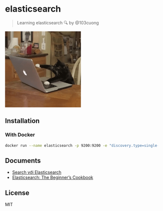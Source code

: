 # elasticsearch

> Learning elasticsearch 🔍 by @103cuong

<p>
  <img src="https://github.com/103cuong/103cuong/blob/master/cat.gif" alt="cat" width="250" />
</p>

## Installation

### With Docker

```sh
docker run --name elasticsearch -p 9200:9200 -e "discovery.type=single-node" elasticsearch:7.8.0
```

## Documents

- [Search với Elasticsearch](https://medium.com/@dongnguyenltqb/search-v%E1%BB%9Bi-elasticsearch-e7f45318b687)
- [Elasticsearch: The Beginner’s Cookbook](https://medium.com/@animeshblog/elasticsearch-the-beginners-cookbook-1cf30f98218)

## License

MIT
